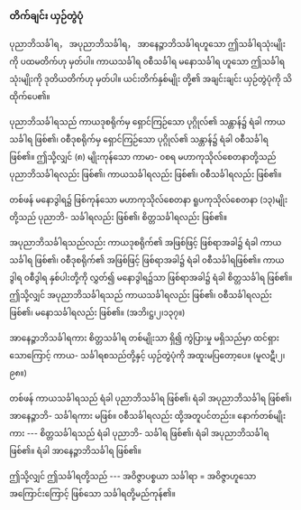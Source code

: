 ### တိက်ချင်း ယှဉ်တွဲပုံ

ပုညာဘိသင်္ခါရ， အပုညာဘိသင်္ခါရ， အာနေဉ္ဇာဘိသင်္ခါရဟူသော ဤသင်္ခါရသုံးမျိုးကို ပထမတိက်ဟု မှတ်ပါ။
ကာယသင်္ခါရ ၀စီသင်္ခါရ မနောသင်္ခါရ ဟူသော ဤသင်္ခါရသုံးမျိုးကို ဒုတိယတိက်ဟု မှတ်ပါ။ ယင်းတိက်နှစ်မျိုး
တို့၏ အချင်းချင်း ယှဉ်တွဲပုံကို သိထိုက်ပေ၏။

ပုညာဘိသင်္ခါရသည် ကာယဒုစရိုက်မှ ရှောင်ကြဉ်သော ပုဂ္ဂိုလ်၏ သန္တာန်၌ ရံခါ ကာယသင်္ခါရ ဖြစ်၏၊
၀စီဒုစရိုက်မှ ရှောင်ကြဉ်သော ပုဂ္ဂိုလ်၏ သန္တာန်၌ ရံခါ ၀စီသင်္ခါရ ဖြစ်၏။ ဤသို့လျှင် (၈) မျိုးကုန်သော ကာမာ-
၀စရ မဟာကုသိုလ်စေတနာတို့သည် ပုညာဘိသင်္ခါရလည်း ဖြစ်၏၊ ကာယသင်္ခါရလည်း ဖြစ်၏၊ ၀စီသင်္ခါရလည်း
ဖြစ်၏။

တစ်ဖန် မနောဒွါရ၌ ဖြစ်ကုန်သော မဟာကုသိုလ်စေတနာ ရူပကုသိုလ်စေတနာ (၁၃)မျိုးတို့သည် ပုညာဘိ-
သင်္ခါရလည်း ဖြစ်၏၊ စိတ္တသင်္ခါရလည်း ဖြစ်၏။

အပုညာဘိသင်္ခါရသည်လည်း ကာယဒုစရိုက်၏ အဖြစ်ဖြင့် ဖြစ်ရာအခါ၌ ရံခါ ကာယသင်္ခါရ ဖြစ်၏၊
၀စီဒုစရိုက်၏ အဖြစ်ဖြင့် ဖြစ်ရာအခါ၌ ရံခါ ၀စီသင်္ခါရဖြစ်၏။ ကာယဒွါရ ၀စီဒွါရ နှစ်ပါးတို့ကို လွှတ်၍
မနောဒွါရ၌သာ ဖြစ်ရာအခါ၌ ရံခါ စိတ္တသင်္ခါရ ဖြစ်၏။ ဤသို့လျှင် အပုညာဘိသင်္ခါရသည် ကာယသင်္ခါရလည်း
ဖြစ်၏၊ ၀စီသင်္ခါရလည်း ဖြစ်၏၊ မနောသင်္ခါရလည်း ဖြစ်၏။ (အဘိ၊ဋ္ဌ၊၂၊၁၃၇။)

အာနေဉ္ဇာဘိသင်္ခါရကား စိတ္တသင်္ခါရ တစ်မျိုးသာ ရှိ၍ ကွဲပြားမှု မရှိသည်မှာ ထင်ရှားသောကြောင့် ကာယ-
သင်္ခါရစသည်တို့နှင့် ယှဉ်တွဲပုံကို အထူးမပြတော့ပေ။ (မူလဋီ၊၂၊၉၈။)

တစ်ဖန် ကာယသင်္ခါရသည် ရံခါ ပုညာဘိသင်္ခါရ ဖြစ်၏၊ ရံခါ အပုညာဘိသင်္ခါရ ဖြစ်၏၊ အာနေဉ္ဇာဘိ-
သင်္ခါရကား မဖြစ်။ ၀စီသင်္ခါရလည်း ထို့အတူပင်တည်း။ နောက်တစ်မျိုးကား --- စိတ္တသင်္ခါရသည် ရံခါ ပုညာဘိ-
သင်္ခါရ ဖြစ်၏၊ ရံခါ အပုညာဘိသင်္ခါရ ဖြစ်၏။ ရံခါ အာနေဉ္ဇာဘိသင်္ခါရ ဖြစ်၏။

ဤသို့လျှင် ဤသင်္ခါရတို့သည် --- အဝိဇ္ဇာပစ္စယာ သင်္ခါရာ = အဝိဇ္ဇာဟူသော အကြောင်းကြောင့် ဖြစ်သော
သင်္ခါရတို့မည်ကုန်၏။
